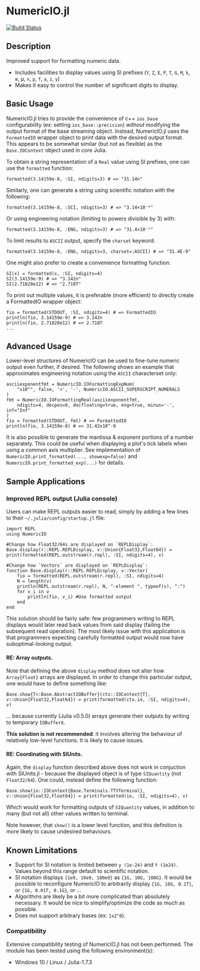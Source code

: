# NumericIO.jl

[![Build Status](https://github.com/ma-laforge/NumericIO.jl/workflows/CI/badge.svg)](https://github.com/ma-laforge/NumericIO.jl/actions?query=workflow%3ACI)

## Description

Improved support for formatting numeric data.

 - Includes facilities to display values using SI prefixes (`Y`, `Z`, `E`, `P`, `T`, `G`, `M`, `k`, `m`, &mu;, `n`, `p`, `f`, `a`, `z`, `y`)
 - Makes it easy to control the number of significant digits to display.

## Basic Usage

NumericIO.jl tries to provide the convenience of c++ `ios_base` configurability (ex: setting `ios_base::precision`) *without* modifying the output format of the base streaming object. Instead, NumericIO.jl uses the `FormattedIO` wrapper object to print data with the desired output format.  This appears to be somewhat similar (but not as flexible) as the `Base.IOContext` object used in core Julia.

To obtain a string representation of a `Real` value using SI prefixes, one can use the `formatted` function:

	formatted(3.14159e-8, :SI, ndigits=3) # => "31.14n"

Similarly, one can generate a string using scientific notation with the following:

	formatted(3.14159e-8, :SCI, ndigits=3) # => "3.14×10⁻⁸"

Or using engineering notation (limiting to powers divisible by 3) with:

	formatted(3.14159e-8, :ENG, ndigits=3) # => "31.4×10⁻⁹"

To limit results to `ASCII` output, specify the `charset` keyword:

	formatted(3.14159e-8, :ENG, ndigits=3, charset=:ASCII) # => "31.4E-9"

One might also prefer to create a convenience formatting function:

	SI(x) = formatted(x, :SI, ndigits=4)
	SI(3.14159e-9) # => "3.142n"
	SI(2.71828e12) # => "2.718T"

To print out multiple values, it is preferable (more efficient) to directly create a FormattedIO wrapper object:

	fio = formatted(STDOUT, :SI, ndigits=4) # => FormattedIO
	println(fio, 3.14159e-9) # => 3.142n
	println(fio, 2.71828e12) # => 2.718T
	...

## Advanced Usage

Lower-level structures of NumericIO can be used to fine-tune numeric output even further, if desired.  The following shows an example that approximates engineering notation using the `ASCII` characterset only:

	asciiexponentfmt = NumericIO.IOFormattingExpNum(
		"x10^", false, '+', '-', NumericIO.ASCII_SUPERSCRIPT_NUMERALS
	)
	fmt = NumericIO.IOFormattingReal(asciiexponentfmt,
		ndigits=4, decpos=0, decfloating=true, eng=true, minus='-', inf="Inf"
	)
	fio = formatted(STDOUT, fmt) # => FormattedIO
	println(fio, 3.14159e-8) # => 31.42x10^-9

It is also possible to generate the mantissa & exponent portions of a number separately.  This could be useful when displaying a plot's tick labels when using a common axis multiplier.  See implementation of `NumericIO.print_formatted(..., showexp=false)` and `NumericIO.print_formatted_exp(...)` for details.

<a name="Sample_Applications"></a>
## Sample Applications

### Improved REPL output (Julia console)

Users can make REPL outputs easier to read, simply by adding a few lines to their `~/.julia/config/startup.jl` file:

```
import REPL
using NumericIO

#Change how Float32/64s are displayed on `REPLDisplay`:
Base.display(r::REPL.REPLDisplay, v::Union{Float32,Float64}) = print(formatted(REPL.outstream(r.repl), :SI, ndigits=4), v)

#Change how `Vectors` are displayed on `REPLDisplay`:
function Base.display(r::REPL.REPLDisplay, v::Vector)
	fio = formatted(REPL.outstream(r.repl), :SI, ndigits=4)
	N = length(v)
	println(REPL.outstream(r.repl), N, "-element ", typeof(v), ":")
	for v_i in v
		println(fio, v_i) #Use formatted output
	end
end
```

This solution should be fairly safe: few programmers writing to REPL displays would later read back values from said display (failing the subsequent read operation).  The most likely issue with this application is that programmers expecting carefully formatted output would now have suboptimal-looking output.

#### RE: Array outputs.

Note that defining the above `display` method does not alter how `Array{Float}` arrays are displayed.  In order to change this particular output, one would have to define something like:

```
Base.show{T<:Base.AbstractIOBuffer}(ctx::IOContext{T}, v::Union{Float32,Float64}) = print(formatted(ctx.io, :SI, ndigits=4), v)
```

... because currently (Julia v0.5.0) arrays generate their outputs by writing to temporary `IOBuffer`s.

**This solution is not recommended**: it involves altering the behaviour of relatively low-level functions.  It is likely to cause issues.

#### RE: Coordinating with SIUnits.

Again, the `display` function described above does not work in conjuction with SIUnits.jl - because the displayed object is of type `SIQuantity` (not `Float32/64`).  One could, instead define the following function:

```
Base.show(io::IOContext{Base.Terminals.TTYTerminal}, v::Union{Float32,Float64}) = print(formatted(io, :SI, ndigits=4), v)
```

Which would work for formatting outputs of `SIQuantity` values, in addition to many (but not all) other values written to terminal.

Note however, that `show()` is a lower level function, and this definition is more likely to cause undesired behaviours.

## Known Limitations

 - Support for SI notation is limited between `y (1e-24)` and `Y (1e24)`.  Values beyond this range default to scientific notation.
 - SI notation displays `{1e9, 10e9, 100e9}` as `{1G, 10G, 100G}`.  It would be possible to reconfigure NumericIO to arbitrarily display `{1G, 10G, 0.1T}`, or `{1G, 0.01T, 0.1G}`, or ...
 - Algorithms are likely be a bit more complicated than absolutely necessary.  It would be nice to simplify/optimize the code as much as possible.
 - Does not support arbitrary bases (ex: `1x2^8`).

### Compatibility

Extensive compatibility testing of NumericIO.jl has not been performed.  The module has been tested using the following environment(s):

 - Windows 10 / Linux / Julia-1.7.3

